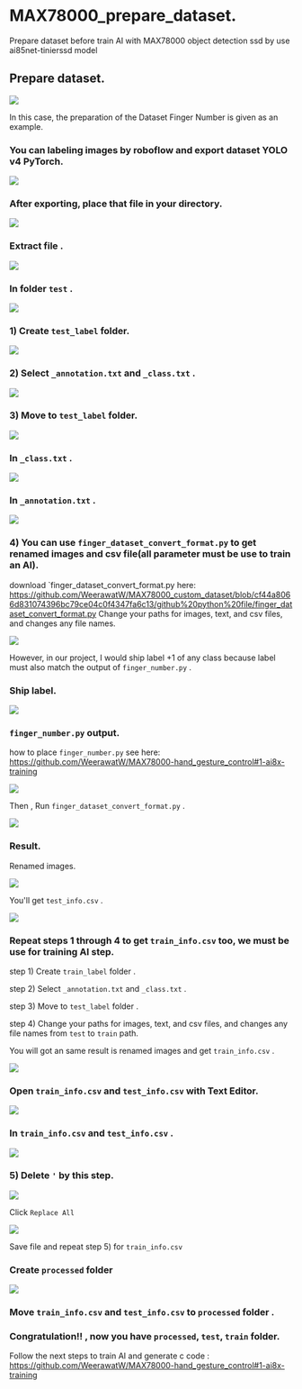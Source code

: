 # MAX78000_prepare_dataset.
Prepare dataset before train AI with MAX78000 object detection ssd by use ai85net-tinierssd model
## Prepare dataset.
![](custom_data.png)

In this case, the preparation of the Dataset Finger Number is given as an example.
### You can labeling images by roboflow and export dataset YOLO v4 PyTorch.
![](roboflow.png)

### After exporting, place that file in your directory.

![](images/export_file.png)

### Extract file .

![](images/extrct_file.png)

### In folder `test` .

![](images/check_in_zip.png)

### 1) Create `test_label` folder.

![](images/create_label_folder.png)

### 2) Select `_annotation.txt` and `_class.txt` .

![](images/move_anno.png)

### 3) Move to `test_label` folder.

![](images/moved_anno.png)

### In `_class.txt` .

![](images/in_class.png)

### In `_annotation.txt` .
![](images/in_anno.png)

### 4) You can use `finger_dataset_convert_format.py` to get renamed images and csv file(all parameter must be use to train an AI).
download `finger_dataset_convert_format.py here: https://github.com/WeerawatW/MAX78000_custom_dataset/blob/cf44a8066d831074396bc79ce04c0f4347fa6c13/github%20python%20file/finger_dataset_convert_format.py
Change your paths for images, text, and csv files, and changes any file names.

![](images/finger_convert.png)

However, in our project, I would ship label +1 of any class because label must also match the output of `finger_number.py` .
### Ship label.

![](images/finger_convert_ship_label.png)

### `finger_number.py` output.
how to place `finger_number.py` see here: https://github.com/WeerawatW/MAX78000-hand_gesture_control#1-ai8x-training

![](images/config_output.png)

Then , Run `finger_dataset_convert_format.py` .

![](images/finger_convert_shiped_label.png)

### Result.
Renamed images.

![](images/rename_images.png)

You'll get `test_info.csv` .

![](images/converted.png)

### Repeat steps 1 through 4 to get `train_info.csv` too, we must be use for training AI step.
step 1) Create `train_label` folder .

step 2) Select `_annotation.txt` and `_class.txt` .

step 3) Move to `test_label` folder .

step 4) Change your paths for images, text, and csv files, and changes any file names from `test` to `train` path.

You will got an same result is renamed images and get `train_info.csv` .

![](images/train_info.png)

### Open `train_info.csv` and `test_info.csv` with Text Editor.

![](images/open_with_text_editor.png)

### In `train_info.csv` and `test_info.csv` .

![](images/in_test_info.png)

### 5) Delete `'` by this step.

![](images/find_and_replace.png)

Click `Replace All`

![](images/replaced.png)

Save file and repeat step 5) for `train_info.csv`

### Create `processed` folder

![](images/create_processed_folder.png)

### Move `train_info.csv` and `test_info.csv` to `processed` folder .

### Congratulation!! , now you have  `processed`, `test`, `train` folder.
Follow the next steps to train AI and generate c code : https://github.com/WeerawatW/MAX78000-hand_gesture_control#1-ai8x-training

